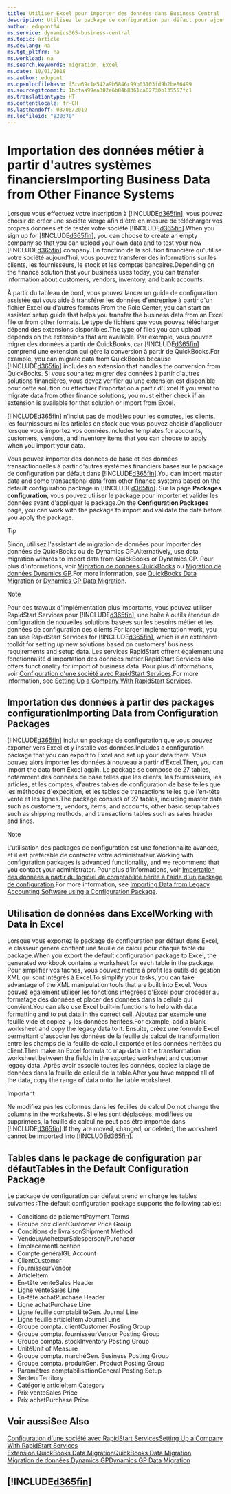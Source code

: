 ```yaml
---
title: Utiliser Excel pour importer des données dans Business Central| Microsoft Docs
description: Utilisez le package de configuration par défaut pour ajouter des données client dans Excel et les importer ensuite dans Business Central.
author: edupont04
ms.service: dynamics365-business-central
ms.topic: article
ms.devlang: na
ms.tgt_pltfrm: na
ms.workload: na
ms.search.keywords: migration, Excel
ms.date: 10/01/2018
ms.author: edupont
ms.openlocfilehash: f5ca69c1e542a9b5846c99b03103fd9b2be86499
ms.sourcegitcommit: 1bcfaa99ea302e6b84b8361ca02730b135557fc1
ms.translationtype: HT
ms.contentlocale: fr-CH
ms.lasthandoff: 03/08/2019
ms.locfileid: "820370"
---
```

# <a name="importing-business-data-from-other-finance-systems"></a><span data-ttu-id="f80e3-103">Importation des données métier à partir d'autres systèmes financiers</span><span class="sxs-lookup"><span data-stu-id="f80e3-103">Importing Business Data from Other Finance Systems</span></span>
<span data-ttu-id="f80e3-104">Lorsque vous effectuez votre inscription à [!INCLUDE[d365fin](includes/d365fin_md.md)], vous pouvez choisir de créer une société vierge afin d'être en mesure de télécharger vos propres données et de tester votre société [!INCLUDE[d365fin](includes/d365fin_md.md)].</span><span class="sxs-lookup"><span data-stu-id="f80e3-104">When you sign up for [!INCLUDE[d365fin](includes/d365fin_md.md)], you can choose to create an empty company so that you can upload your own data and to test your new [!INCLUDE[d365fin](includes/d365fin_md.md)] company.</span></span> <span data-ttu-id="f80e3-105">En fonction de la solution financière qu'utilise votre société aujourd'hui, vous pouvez transférer des informations sur les clients, les fournisseurs, le stock et les comptes bancaires.</span><span class="sxs-lookup"><span data-stu-id="f80e3-105">Depending on the finance solution that your business uses today, you can transfer information about customers, vendors, inventory, and bank accounts.</span></span>  

<span data-ttu-id="f80e3-106">À partir du tableau de bord, vous pouvez lancer un guide de configuration assistée qui vous aide à transférer les données d'entreprise à partir d'un fichier Excel ou d'autres formats.</span><span class="sxs-lookup"><span data-stu-id="f80e3-106">From the Role Center, you can start an assisted setup guide that helps you transfer the business data from an Excel file or from other formats.</span></span> <span data-ttu-id="f80e3-107">Le type de fichiers que vous pouvez télécharger dépend des extensions disponibles.</span><span class="sxs-lookup"><span data-stu-id="f80e3-107">The type of files you can upload depends on the extensions that are available.</span></span> <span data-ttu-id="f80e3-108">Par exemple, vous pouvez migrer des données à partir de QuickBooks, car [!INCLUDE[d365fin](includes/d365fin_md.md)] comprend une extension qui gère la conversion à partir de QuickBooks.</span><span class="sxs-lookup"><span data-stu-id="f80e3-108">For example, you can migrate data from QuickBooks because [!INCLUDE[d365fin](includes/d365fin_md.md)] includes an extension that handles the conversion from QuickBooks.</span></span> <span data-ttu-id="f80e3-109">Si vous souhaitez migrer des données à partir d'autres solutions financières, vous devez vérifier qu'une extension est disponible pour cette solution ou effectuer l'importation à partir d'Excel.</span><span class="sxs-lookup"><span data-stu-id="f80e3-109">If you want to migrate data from other finance solutions, you must either check if an extension is available for that solution or import from Excel.</span></span>  

[!INCLUDE[d365fin](includes/d365fin_md.md)] <span data-ttu-id="f80e3-110">n'inclut pas de modèles pour les comptes, les clients, les fournisseurs ni les articles en stock que vous pouvez choisir d'appliquer lorsque vous importez vos données.</span><span class="sxs-lookup"><span data-stu-id="f80e3-110">includes templates for accounts, customers, vendors, and inventory items that you can choose to apply when you import your data.</span></span>

<span data-ttu-id="f80e3-111">Vous pouvez importer des données de base et des données transactionnelles à partir d'autres systèmes financiers basés sur le package de configuration par défaut dans [!INCLUDE[d365fin](includes/d365fin_md.md)].</span><span class="sxs-lookup"><span data-stu-id="f80e3-111">You can import master data and some transactional data from other finance systems based on the default configuration package in [!INCLUDE[d365fin](includes/d365fin_md.md)].</span></span> <span data-ttu-id="f80e3-112">Sur la page **Packages configuration**, vous pouvez utiliser le package pour importer et valider les données avant d'appliquer le package.</span><span class="sxs-lookup"><span data-stu-id="f80e3-112">On the **Configuration Packages** page, you can work with the package to import and validate the data before you apply the package.</span></span>  

> [!TIP]  
> <span data-ttu-id="f80e3-113">Sinon, utilisez l'assistant de migration de données pour importer des données de QuickBooks ou de Dynamics GP.</span><span class="sxs-lookup"><span data-stu-id="f80e3-113">Alternatively, use data migration wizards to import data from QuickBooks or Dynamics GP.</span></span> <span data-ttu-id="f80e3-114">Pour plus d'informations, voir [Migration de données QuickBooks](ui-extensions-quickbooks-data-migration.md) ou [Migration de données Dynamics GP](ui-extensions-dynamicsgp-data-migration.md).</span><span class="sxs-lookup"><span data-stu-id="f80e3-114">For more information, see [QuickBooks Data Migration](ui-extensions-quickbooks-data-migration.md) or [Dynamics GP Data Migration](ui-extensions-dynamicsgp-data-migration.md).</span></span>

> [!NOTE]  
> <span data-ttu-id="f80e3-115">Pour des travaux d'implémentation plus importants, vous pouvez utiliser RapidStart Services pour [!INCLUDE[d365fin](includes/d365fin_md.md)], une boîte à outils étendue de configuration de nouvelles solutions basées sur les besoins métier et les données de configuration des clients.</span><span class="sxs-lookup"><span data-stu-id="f80e3-115">For larger implementation work, you can use RapidStart Services for [!INCLUDE[d365fin](includes/d365fin_md.md)], which is an extensive toolkit for setting up new solutions based on customers' business requirements and setup data.</span></span> <span data-ttu-id="f80e3-116">Les services RapidStart offrent également une fonctionnalité d'importation des données métier.</span><span class="sxs-lookup"><span data-stu-id="f80e3-116">RapidStart Services also offers functionality for import of business data.</span></span> <span data-ttu-id="f80e3-117">Pour plus d'informations, voir [Configuration d'une société avec RapidStart Services](admin-set-up-a-company-with-rapidstart.md).</span><span class="sxs-lookup"><span data-stu-id="f80e3-117">For more information, see [Setting Up a Company With RapidStart Services](admin-set-up-a-company-with-rapidstart.md).</span></span>

## <a name="importing-data-from-configuration-packages"></a><span data-ttu-id="f80e3-118">Importation des données à partir des packages configuration</span><span class="sxs-lookup"><span data-stu-id="f80e3-118">Importing Data from Configuration Packages</span></span>
[!INCLUDE[d365fin](includes/d365fin_md.md)] <span data-ttu-id="f80e3-119">inclut un package de configuration que vous pouvez exporter vers Excel et y installe vos données.</span><span class="sxs-lookup"><span data-stu-id="f80e3-119">includes a configuration package that you can export to Excel and set up your data there.</span></span> <span data-ttu-id="f80e3-120">Vous pouvez alors importer les données à nouveau à partir d'Excel.</span><span class="sxs-lookup"><span data-stu-id="f80e3-120">Then, you can import the data from Excel again.</span></span> <span data-ttu-id="f80e3-121">Le package se compose de 27 tables, notamment des données de base telles que les clients, les fournisseurs, les articles, et les comptes, d'autres tables de configuration de base telles que les méthodes d'expédition, et les tables de transactions telles que l'en-tête vente et les lignes.</span><span class="sxs-lookup"><span data-stu-id="f80e3-121">The package consists of 27 tables, including master data such as customers, vendors, items, and accounts, other basic setup tables such as shipping methods, and transactions tables such as sales header and lines.</span></span>  

> [!NOTE]  
>   <span data-ttu-id="f80e3-122">L'utilisation des packages de configuration est une fonctionnalité avancée, et il est préférable de contacter votre administrateur.</span><span class="sxs-lookup"><span data-stu-id="f80e3-122">Working with configuration packages is advanced functionality, and we recommend that you contact your administrator.</span></span> <span data-ttu-id="f80e3-123">Pour plus d'informations, voir [Importation des données à partir du logiciel de comptabilité hérité à l'aide d'un package de configuration](across-import-data-configuration-packages.md).</span><span class="sxs-lookup"><span data-stu-id="f80e3-123">For more information, see [Importing Data from Legacy Accounting Software using a Configuration Package](across-import-data-configuration-packages.md).</span></span>

## <a name="working-with-data-in-excel"></a><span data-ttu-id="f80e3-124">Utilisation de données dans Excel</span><span class="sxs-lookup"><span data-stu-id="f80e3-124">Working with Data in Excel</span></span>
<span data-ttu-id="f80e3-125">Lorsque vous exportez le package de configuration par défaut dans Excel, le classeur généré contient une feuille de calcul pour chaque table du package.</span><span class="sxs-lookup"><span data-stu-id="f80e3-125">When you export the default configuration package to Excel, the generated workbook contains a worksheet for each table in the package.</span></span> <span data-ttu-id="f80e3-126">Pour simplifier vos tâches, vous pouvez mettre à profit les outils de gestion XML qui sont intégrés à Excel.</span><span class="sxs-lookup"><span data-stu-id="f80e3-126">To simplify your tasks, you can take advantage of the XML manipulation tools that are built into Excel.</span></span> <span data-ttu-id="f80e3-127">Vous pouvez également utiliser les fonctions intégrées d'Excel pour procéder au formatage des données et placer des données dans la cellule qui convient.</span><span class="sxs-lookup"><span data-stu-id="f80e3-127">You can also use Excel built-in functions to help with data formatting and to put data in the correct cell.</span></span> <span data-ttu-id="f80e3-128">Ajoutez par exemple une feuille vide et copiez-y les données héritées.</span><span class="sxs-lookup"><span data-stu-id="f80e3-128">For example, add a blank worksheet and copy the legacy data to it.</span></span> <span data-ttu-id="f80e3-129">Ensuite, créez une formule Excel permettant d'associer les données de la feuille de calcul de transformation entre les champs de la feuille de calcul exportée et les données héritées du client.</span><span class="sxs-lookup"><span data-stu-id="f80e3-129">Then make an Excel formula to map data in the transformation worksheet between the fields in the exported worksheet and customer legacy data.</span></span> <span data-ttu-id="f80e3-130">Après avoir associé toutes les données, copiez la plage de données dans la feuille de calcul de la table.</span><span class="sxs-lookup"><span data-stu-id="f80e3-130">After you have mapped all of the data, copy the range of data onto the table worksheet.</span></span>  

> [!IMPORTANT]  
>  <span data-ttu-id="f80e3-131">Ne modifiez pas les colonnes dans les feuilles de calcul.</span><span class="sxs-lookup"><span data-stu-id="f80e3-131">Do not change the columns in the worksheets.</span></span> <span data-ttu-id="f80e3-132">Si elles sont déplacées, modifiées ou supprimées, la feuille de calcul ne peut pas être importée dans [!INCLUDE[d365fin](includes/d365fin_md.md)].</span><span class="sxs-lookup"><span data-stu-id="f80e3-132">If they are moved, changed, or deleted, the worksheet cannot be imported into [!INCLUDE[d365fin](includes/d365fin_md.md)].</span></span>

## <a name="tables-in-the-default-configuration-package"></a><span data-ttu-id="f80e3-133">Tables dans le package de configuration par défaut</span><span class="sxs-lookup"><span data-stu-id="f80e3-133">Tables in the Default Configuration Package</span></span>
<span data-ttu-id="f80e3-134">Le package de configuration par défaut prend en charge les tables suivantes :</span><span class="sxs-lookup"><span data-stu-id="f80e3-134">The default configuration package supports the following tables:</span></span>

-   <span data-ttu-id="f80e3-135">Conditions de paiement</span><span class="sxs-lookup"><span data-stu-id="f80e3-135">Payment Terms</span></span>
-   <span data-ttu-id="f80e3-136">Groupe prix client</span><span class="sxs-lookup"><span data-stu-id="f80e3-136">Customer Price Group</span></span>
-   <span data-ttu-id="f80e3-137">Conditions de livraison</span><span class="sxs-lookup"><span data-stu-id="f80e3-137">Shipment Method</span></span>
-   <span data-ttu-id="f80e3-138">Vendeur/Acheteur</span><span class="sxs-lookup"><span data-stu-id="f80e3-138">Salesperson/Purchaser</span></span>
-   <span data-ttu-id="f80e3-139">Emplacement</span><span class="sxs-lookup"><span data-stu-id="f80e3-139">Location</span></span>
-   <span data-ttu-id="f80e3-140">Compte général</span><span class="sxs-lookup"><span data-stu-id="f80e3-140">GL Account</span></span>
-   <span data-ttu-id="f80e3-141">Client</span><span class="sxs-lookup"><span data-stu-id="f80e3-141">Customer</span></span>
-   <span data-ttu-id="f80e3-142">Fournisseur</span><span class="sxs-lookup"><span data-stu-id="f80e3-142">Vendor</span></span>
-   <span data-ttu-id="f80e3-143">Article</span><span class="sxs-lookup"><span data-stu-id="f80e3-143">Item</span></span>
-   <span data-ttu-id="f80e3-144">En-tête vente</span><span class="sxs-lookup"><span data-stu-id="f80e3-144">Sales Header</span></span>
-   <span data-ttu-id="f80e3-145">Ligne vente</span><span class="sxs-lookup"><span data-stu-id="f80e3-145">Sales Line</span></span>
-   <span data-ttu-id="f80e3-146">En-tête achat</span><span class="sxs-lookup"><span data-stu-id="f80e3-146">Purchase Header</span></span>
-   <span data-ttu-id="f80e3-147">Ligne achat</span><span class="sxs-lookup"><span data-stu-id="f80e3-147">Purchase Line</span></span>
-   <span data-ttu-id="f80e3-148">Ligne feuille comptabilité</span><span class="sxs-lookup"><span data-stu-id="f80e3-148">Gen. Journal Line</span></span>
-   <span data-ttu-id="f80e3-149">Ligne feuille article</span><span class="sxs-lookup"><span data-stu-id="f80e3-149">Item Journal Line</span></span>
-   <span data-ttu-id="f80e3-150">Groupe compta. client</span><span class="sxs-lookup"><span data-stu-id="f80e3-150">Customer Posting Group</span></span>
-   <span data-ttu-id="f80e3-151">Groupe compta. fournisseur</span><span class="sxs-lookup"><span data-stu-id="f80e3-151">Vendor Posting Group</span></span>
-   <span data-ttu-id="f80e3-152">Groupe compta. stock</span><span class="sxs-lookup"><span data-stu-id="f80e3-152">Inventory Posting Group</span></span>
-   <span data-ttu-id="f80e3-153">Unité</span><span class="sxs-lookup"><span data-stu-id="f80e3-153">Unit of Measure</span></span>
-   <span data-ttu-id="f80e3-154">Groupe compta. marché</span><span class="sxs-lookup"><span data-stu-id="f80e3-154">Gen. Business Posting Group</span></span>
-   <span data-ttu-id="f80e3-155">Groupe compta. produit</span><span class="sxs-lookup"><span data-stu-id="f80e3-155">Gen. Product Posting Group</span></span>
-   <span data-ttu-id="f80e3-156">Paramètres comptabilisation</span><span class="sxs-lookup"><span data-stu-id="f80e3-156">General Posting Setup</span></span>
-   <span data-ttu-id="f80e3-157">Secteur</span><span class="sxs-lookup"><span data-stu-id="f80e3-157">Territory</span></span>
-   <span data-ttu-id="f80e3-158">Catégorie article</span><span class="sxs-lookup"><span data-stu-id="f80e3-158">Item Category</span></span>
-   <span data-ttu-id="f80e3-159">Prix vente</span><span class="sxs-lookup"><span data-stu-id="f80e3-159">Sales Price</span></span>
-   <span data-ttu-id="f80e3-160">Prix achat</span><span class="sxs-lookup"><span data-stu-id="f80e3-160">Purchase Price</span></span>

## <a name="see-also"></a><span data-ttu-id="f80e3-161">Voir aussi</span><span class="sxs-lookup"><span data-stu-id="f80e3-161">See Also</span></span>
[<span data-ttu-id="f80e3-162">Configuration d'une société avec RapidStart Services</span><span class="sxs-lookup"><span data-stu-id="f80e3-162">Setting Up a Company With RapidStart Services</span></span>](admin-set-up-a-company-with-rapidstart.md)  
[<span data-ttu-id="f80e3-163">Extension QuickBooks Data Migration</span><span class="sxs-lookup"><span data-stu-id="f80e3-163">QuickBooks Data Migration</span></span>](ui-extensions-quickbooks-data-migration.md)  
[<span data-ttu-id="f80e3-164">Migration de données Dynamics GP</span><span class="sxs-lookup"><span data-stu-id="f80e3-164">Dynamics GP Data Migration</span></span>](ui-extensions-dynamicsgp-data-migration.md)  

## [!INCLUDE[d365fin](includes/free_trial_md.md)]  
 
